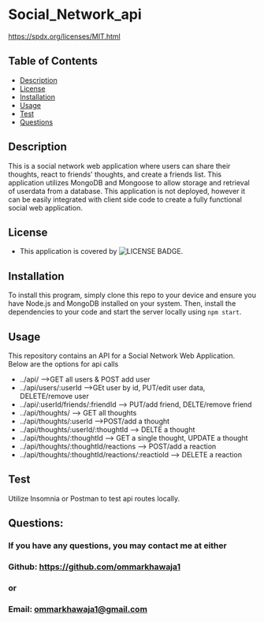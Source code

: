 # Social_Network_api

  https://spdx.org/licenses/MIT.html

  ## Table of Contents

  * [Description](#description)
  * [License](#license)
  * [Installation](#installation)
  * [Usage](#usage)
  * [Test](#test)
  * [Questions](#questions)

  ## Description
  This is a social network web application where users can share their thoughts, react to friends' thoughts, and create a friends list. This application utilizes MongoDB and Mongoose to allow storage and retrieval of userdata from a database. This application is not deployed, however it can be easily integrated with client side code to create a fully functional social web application. 
  ## License
  * This application is covered by ![LICENSE BADGE](https://img.shields.io/badge/license-MIT-brightgreen?style=for-the-badge).
  ## Installation
  To install this program, simply clone this repo to your device and ensure you have Node.js and MongoDB installed on your system. Then, install the dependencies to your code and start the server locally using `npm start`. 
  ## Usage
This repository contains an API for a Social Network Web Application. Below are the options for api calls

* ../api/ -->GET all users & POST add user
* ../api/users/:userId -->GEt user by id, PUT/edit user data, DELETE/remove user
* ../api/:userId/friends/:friendId --> PUT/add friend, DELTE/remove friend
* ../api/thoughts/ --> GET all thoughts
* ../api/thoughts/:userId -->POST/add a thought
* ../api/thoughts/:userId/:thoughtId --> DELTE a thought
* ../api/thoughts/:thoughtId --> GET a single thought, UPDATE a thought
* ../api/thoughts/:thoughtId/reactions --> POST/add a reaction
*  ../api/thoughts/:thoughtId/reactions/:reactioId --> DELETE a reaction
  ## Test
Utilize Insomnia or Postman to test api routes locally. 

  ## Questions:
  ### If you have any questions, you may contact me at either
  ### Github: https://github.com/ommarkhawaja1
  ### or
  ### Email: ommarkhawaja1@gmail.com
